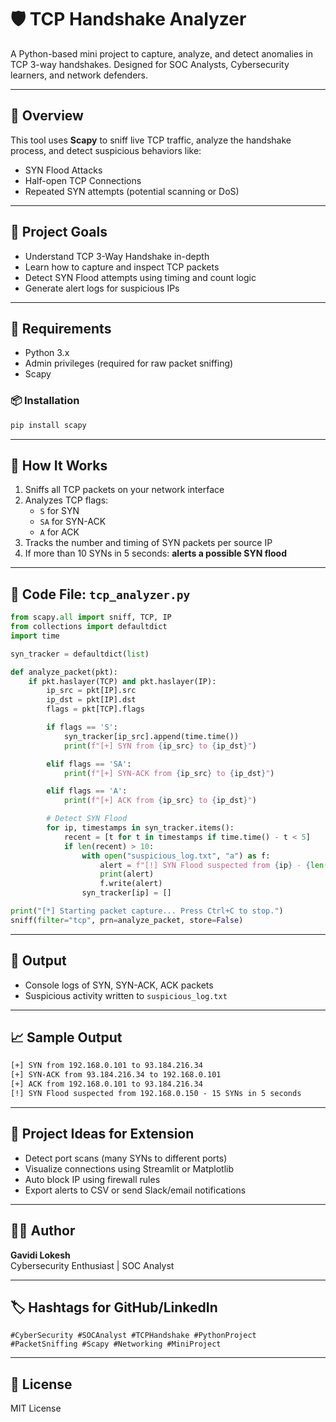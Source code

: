 
# 🛡️ TCP Handshake Analyzer

A Python-based mini project to capture, analyze, and detect anomalies in TCP 3-way handshakes. Designed for SOC Analysts, Cybersecurity learners, and network defenders.

---

## 📌 Overview
This tool uses **Scapy** to sniff live TCP traffic, analyze the handshake process, and detect suspicious behaviors like:
- SYN Flood Attacks
- Half-open TCP Connections
- Repeated SYN attempts (potential scanning or DoS)

---

## 🎯 Project Goals
- Understand TCP 3-Way Handshake in-depth
- Learn how to capture and inspect TCP packets
- Detect SYN Flood attempts using timing and count logic
- Generate alert logs for suspicious IPs

---

## 🧰 Requirements
- Python 3.x
- Admin privileges (required for raw packet sniffing)
- Scapy

### 📦 Installation
```bash
pip install scapy
```

---

## 🚀 How It Works
1. Sniffs all TCP packets on your network interface
2. Analyzes TCP flags:
   - `S` for SYN
   - `SA` for SYN-ACK
   - `A` for ACK
3. Tracks the number and timing of SYN packets per source IP
4. If more than 10 SYNs in 5 seconds: **alerts a possible SYN flood**

---

## 📜 Code File: `tcp_analyzer.py`
```python
from scapy.all import sniff, TCP, IP
from collections import defaultdict
import time

syn_tracker = defaultdict(list)

def analyze_packet(pkt):
    if pkt.haslayer(TCP) and pkt.haslayer(IP):
        ip_src = pkt[IP].src
        ip_dst = pkt[IP].dst
        flags = pkt[TCP].flags

        if flags == 'S':
            syn_tracker[ip_src].append(time.time())
            print(f"[+] SYN from {ip_src} to {ip_dst}")

        elif flags == 'SA':
            print(f"[+] SYN-ACK from {ip_src} to {ip_dst}")

        elif flags == 'A':
            print(f"[+] ACK from {ip_src} to {ip_dst}")

        # Detect SYN Flood
        for ip, timestamps in syn_tracker.items():
            recent = [t for t in timestamps if time.time() - t < 5]
            if len(recent) > 10:
                with open("suspicious_log.txt", "a") as f:
                    alert = f"[!] SYN Flood suspected from {ip} - {len(recent)} SYNs in 5 seconds\n"
                    print(alert)
                    f.write(alert)
                syn_tracker[ip] = []

print("[*] Starting packet capture... Press Ctrl+C to stop.")
sniff(filter="tcp", prn=analyze_packet, store=False)
```

---

## 📁 Output
- Console logs of SYN, SYN-ACK, ACK packets
- Suspicious activity written to `suspicious_log.txt`

---

## 📈 Sample Output
```txt
[+] SYN from 192.168.0.101 to 93.184.216.34
[+] SYN-ACK from 93.184.216.34 to 192.168.0.101
[+] ACK from 192.168.0.101 to 93.184.216.34
[!] SYN Flood suspected from 192.168.0.150 - 15 SYNs in 5 seconds
```

---

## 🔧 Project Ideas for Extension
- Detect port scans (many SYNs to different ports)
- Visualize connections using Streamlit or Matplotlib
- Auto block IP using firewall rules
- Export alerts to CSV or send Slack/email notifications

---

## 👨‍💻 Author
**Gavidi Lokesh**  
Cybersecurity Enthusiast | SOC Analyst

---

## 🏷 Hashtags for GitHub/LinkedIn
```
#CyberSecurity #SOCAnalyst #TCPHandshake #PythonProject #PacketSniffing #Scapy #Networking #MiniProject
```

---

## 📜 License
MIT License
